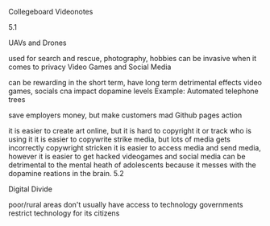 Collegeboard Videonotes

5.1

UAVs and Drones

used for search and rescue, photography, hobbies
can be invasive when it comes to privacy
Video Games and Social Media

can be rewarding in the short term, have long term detrimental effects
video games, socials cna impact dopamine levels
Example: Automated telephone trees

save employers money, but make customers mad
Github pages action

it is easier to create art online, but it is hard to copyright it or track who is using it
it is easier to copywrite strike media, but lots of media gets incorrectly copywright stricken
it is easier to access media and send media, however it is easier to get hacked
videogames and social media can be detrimental to the mental heath of adolescents because it messes with the dopamine reations in the brain.
5.2

Digital Divide

poor/rural areas don't usually have access to technology
governments restrict technology for its citizens
